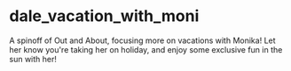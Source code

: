 # dale_vacation_with_moni
A spinoff of Out and About, focusing more on vacations with Monika! Let her know you're taking her on holiday, and enjoy some exclusive fun in the sun with her!
